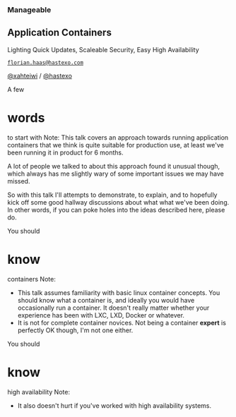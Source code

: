 ### Manageable
## Application Containers
Lighting Quick Updates, Scaleable Security, Easy High Availability

[`florian.haas@hastexo.com`](mailto:florian.haas@hastexo.com)

[@xahteiwi](https://twitter.com/xahteiwi) / [@hastexo](https://twitter.com/hastexo)


A few
# words
to start with
Note: This talk covers an approach towards running application
containers that we think is quite suitable for production use, at
least we've been running it in product for 6 months.

A lot of people we talked to about this approach found it unusual
though, which always has me slightly wary of some important issues we
may have missed.

So with this talk I'll attempts to demonstrate, to explain, and to
hopefully kick off some good hallway discussions about what what we've
been doing. In other words, if you can poke holes into the ideas
described here, please do.


You should
# know
containers
Note:
- This talk assumes familiarity with basic linux container
  concepts. You should know what a container is, and ideally you would
  have occasionally run a container. It doesn't really matter whether
  your experience has been with LXC, LXD, Docker or whatever.
- It is not for complete container novices. Not being a container
  **expert** is perfectly OK though, I'm not one either.


You should
# know
high availability
Note:
- It also doesn't hurt if you've worked with high availability systems.
